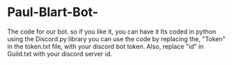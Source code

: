 # Paul-Blart-Bot-

The code for our bot. so if you like it, you can have it
Its coded in python using the Discord.py library
you can use the code by replacing the, "Token" in the token.txt file, with your discord bot token. Also, replace "id" in Guild.txt with your discord server id.
